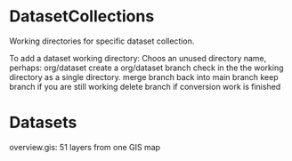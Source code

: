 # DatasetCollections
Working directories for specific dataset collection.

To add a dataset working directory:
Choos an unused directory name, perhaps: org/dataset
create a org/dataset branch
check in the the working directory as a single directory.
merge branch back into main branch
keep branch if you are still working
delete branch if conversion work is finished



# Datasets

overview.gis: 51 layers from one GIS map

